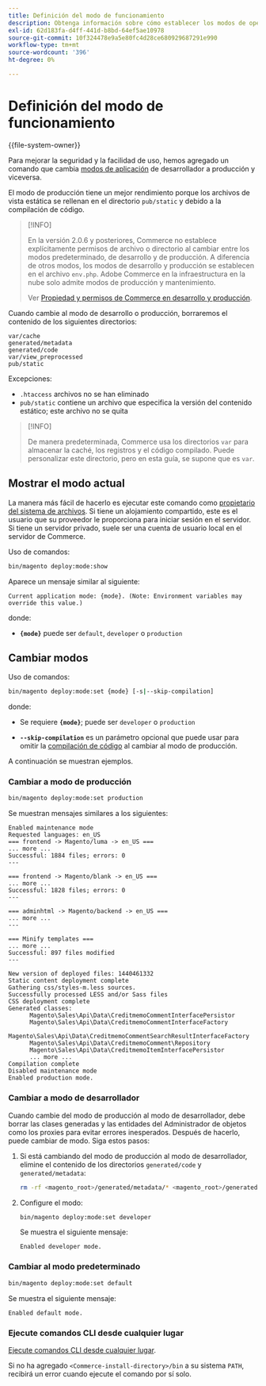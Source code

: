 ```yaml
---
title: Definición del modo de funcionamiento
description: Obtenga información sobre cómo establecer los modos de operación de Adobe Commerce entre desarrollador y producción. Comandos de cambio de modo Discover e implicaciones de seguridad.
exl-id: 62d183fa-d4ff-441d-b8bd-64ef5ae10978
source-git-commit: 10f324478e9a5e80fc4d28ce680929687291e990
workflow-type: tm+mt
source-wordcount: '396'
ht-degree: 0%

---
```


# Definición del modo de funcionamiento

{{file-system-owner}}

Para mejorar la seguridad y la facilidad de uso, hemos agregado un comando que cambia [modos de aplicación](../bootstrap/application-modes.md) de desarrollador a producción y viceversa.

El modo de producción tiene un mejor rendimiento porque los archivos de vista estática se rellenan en el directorio `pub/static` y debido a la compilación de código.

>[!INFO]
>
>En la versión 2.0.6 y posteriores, Commerce no establece explícitamente permisos de archivo o directorio al cambiar entre los modos predeterminado, de desarrollo y de producción. A diferencia de otros modos, los modos de desarrollo y producción se establecen en el archivo `env.php`. Adobe Commerce en la infraestructura en la nube solo admite modos de producción y mantenimiento.
>
>Ver [Propiedad y permisos de Commerce en desarrollo y producción](../deployment/file-system-permissions.md).

Cuando cambie al modo de desarrollo o producción, borraremos el contenido de los siguientes directorios:

```
var/cache
generated/metadata
generated/code
var/view_preprocessed
pub/static
```

Excepciones:

- `.htaccess` archivos no se han eliminado
- `pub/static` contiene un archivo que especifica la versión del contenido estático; este archivo no se quita

>[!INFO]
>
>De manera predeterminada, Commerce usa los directorios `var` para almacenar la caché, los registros y el código compilado. Puede personalizar este directorio, pero en esta guía, se supone que es `var`.

## Mostrar el modo actual

La manera más fácil de hacerlo es ejecutar este comando como [propietario del sistema de archivos](../../installation/prerequisites/file-system/overview.md). Si tiene un alojamiento compartido, este es el usuario que su proveedor le proporciona para iniciar sesión en el servidor. Si tiene un servidor privado, suele ser una cuenta de usuario local en el servidor de Commerce.

Uso de comandos:

```bash
bin/magento deploy:mode:show
```

Aparece un mensaje similar al siguiente:

```
Current application mode: {mode}. (Note: Environment variables may override this value.)
```

donde:

- **`{mode}`** puede ser `default`, `developer` o `production`

## Cambiar modos

Uso de comandos:

```bash
bin/magento deploy:mode:set {mode} [-s|--skip-compilation]
```

donde:

- Se requiere **`{mode}`**; puede ser `developer` o `production`

- **`--skip-compilation`** es un parámetro opcional que puede usar para omitir la [compilación de código](../cli/code-compiler.md) al cambiar al modo de producción.

A continuación se muestran ejemplos.

### Cambiar a modo de producción

```bash
bin/magento deploy:mode:set production
```

Se muestran mensajes similares a los siguientes:

```
Enabled maintenance mode
Requested languages: en_US
=== frontend -> Magento/luma -> en_US ===
... more ...
Successful: 1884 files; errors: 0
---

=== frontend -> Magento/blank -> en_US ===
... more ...
Successful: 1828 files; errors: 0
---

=== adminhtml -> Magento/backend -> en_US ===
... more ...
---

=== Minify templates ===
... more ...
Successful: 897 files modified
---

New version of deployed files: 1440461332
Static content deployment complete
Gathering css/styles-m.less sources.
Successfully processed LESS and/or Sass files
CSS deployment complete
Generated classes:
      Magento\Sales\Api\Data\CreditmemoCommentInterfacePersistor
      Magento\Sales\Api\Data\CreditmemoCommentInterfaceFactory
      Magento\Sales\Api\Data\CreditmemoCommentSearchResultInterfaceFactory
      Magento\Sales\Api\Data\CreditmemoComment\Repository
      Magento\Sales\Api\Data\CreditmemoItemInterfacePersistor
      ... more ...
Compilation complete
Disabled maintenance mode
Enabled production mode.
```

### Cambiar a modo de desarrollador

Cuando cambie del modo de producción al modo de desarrollador, debe borrar las clases generadas y las entidades del Administrador de objetos como los proxies para evitar errores inesperados. Después de hacerlo, puede cambiar de modo. Siga estos pasos:

1. Si está cambiando del modo de producción al modo de desarrollador, elimine el contenido de los directorios `generated/code` y `generated/metadata`:

   ```bash
   rm -rf <magento_root>/generated/metadata/* <magento_root>/generated/code/*
   ```

1. Configure el modo:

   ```bash
   bin/magento deploy:mode:set developer
   ```

   Se muestra el siguiente mensaje:

   ```
   Enabled developer mode.
   ```

### Cambiar al modo predeterminado

```bash
bin/magento deploy:mode:set default
```

Se muestra el siguiente mensaje:

```
Enabled default mode.
```

### Ejecute comandos CLI desde cualquier lugar

[Ejecute comandos CLI desde cualquier lugar](../cli/config-cli.md#config-install-cli-first).

Si no ha agregado `<Commerce-install-directory>/bin` a su sistema `PATH`, recibirá un error cuando ejecute el comando por sí solo.
